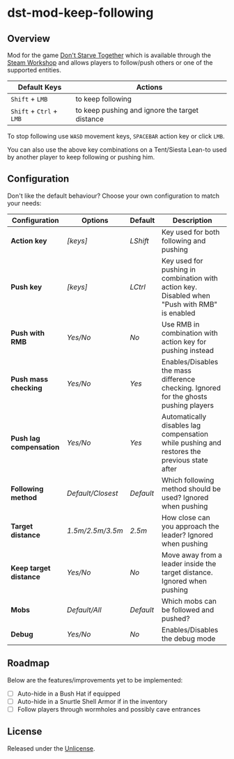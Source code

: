 # dst-mod-keep-following

## Overview

Mod for the game [Don't Starve Together][] which is available through the
[Steam Workshop][] and allows players to follow/push others or one of the
supported entities.

| Default Keys             | Actions                                        |
| ------------------------ | ---------------------------------------------- |
| `Shift` + `LMB`          | to keep following                              |
| `Shift` + `Ctrl` + `LMB` | to keep pushing and ignore the target distance |

To stop following use `WASD` movement keys, `SPACEBAR` action key or click `LMB`.

You can also use the above key combinations on a Tent/Siesta Lean-to used by
another player to keep following or pushing him.

## Configuration

Don't like the default behaviour? Choose your own configuration to match your
needs:

| Configuration             | Options           | Default   | Description                                                                                   |
| ------------------------- | ----------------- | --------- | --------------------------------------------------------------------------------------------- |
| **Action key**            | _[keys]_          | _LShift_  | Key used for both following and pushing                                                       |
| **Push key**              | _[keys]_          | _LCtrl_   | Key used for pushing in combination with action key. Disabled when "Push with RMB" is enabled |
| **Push with RMB**         | _Yes/No_          | _No_      | Use RMB in combination with action key for pushing instead                                    |
| **Push mass checking**    | _Yes/No_          | _Yes_     | Enables/Disables the mass difference checking. Ignored for the ghosts pushing players         |
| **Push lag compensation** | _Yes/No_          | _Yes_     | Automatically disables lag compensation while pushing and restores the previous state after   |
| **Following method**      | _Default/Closest_ | _Default_ | Which following method should be used? Ignored when pushing                                   |
| **Target distance**       | _1.5m/2.5m/3.5m_  | _2.5m_    | How close can you approach the leader? Ignored when pushing                                   |
| **Keep target distance**  | _Yes/No_          | _No_      | Move away from a leader inside the target distance. Ignored when pushing                      |
| **Mobs**                  | _Default/All_     | _Default_ | Which mobs can be followed and pushed?                                                        |
| **Debug**                 | _Yes/No_          | _No_      | Enables/Disables the debug mode                                                               |

## Roadmap

Below are the features/improvements yet to be implemented:

- [ ] Auto-hide in a Bush Hat if equipped
- [ ] Auto-hide in a Snurtle Shell Armor if in the inventory
- [ ] Follow players through wormholes and possibly cave entrances

## License

Released under the [Unlicense](https://unlicense.org/).

[don't starve together]: https://www.klei.com/games/dont-starve-together
[steam workshop]: https://steamcommunity.com/sharedfiles/filedetails/?id=1835465557
